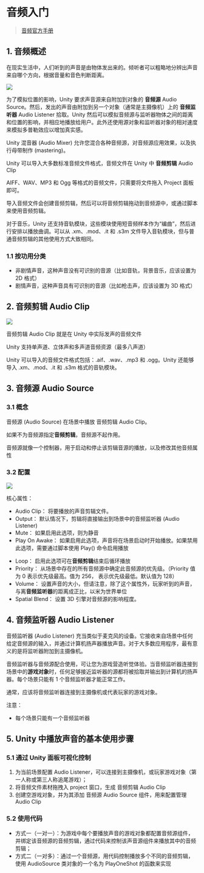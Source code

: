 # 音频入门

> [音频官方手册](https://docs.unity3d.com/cn/2021.2/Manual/Audio.html)

## 1. 音频概述

在现实生活中，人们听到的声音是由物体发出来的。倾听者可以粗略地分辨出声音来自哪个方向，根据音量和音色判断距离。

![](../../../imgs/AudioSourceListDiagram.png)

为了模拟位置的影响，Unity 要求声音源来自附加到对象的 **音频源** Audio Source。然后，发出的声音由附加到另一个对象（通常是主摄像机）上的 **音频监听器** Audio Listener 拾取。Unity 然后可以模拟音频源与监听器物体之间的距离和位置的影响，并相应地播放给用户。此外还使用源对象和监听器对象的相对速度来模拟多普勒效应以增加真实感。

Unity 混音器 (Audio Mixer) 允许您混合各种音频源，对音频源应用效果，以及执行母带制作 (mastering)。

Unity 可以导入大多数标准音频文件格式，音频文件在 Unity 中 **音频剪辑** Audio Clip

AIFF、WAV、MP3 和 Ogg 等格式的音频文件，只需要将文件拖入 Project 面板即可。

导入音频文件会创建音频剪辑，然后可以将音频剪辑拖动到音频源中，或通过脚本来使用音频剪辑。

对于音乐，Unity 还支持音轨模块，这些模块使用短音频样本作为“编曲”，然后进行安排以播放曲调。可以从 .xm、.mod、.it 和 .s3m 文件导入音轨模块，但与普通音频剪辑的其他使用方式大致相同。

### 1.1 按功用分类

- 非剧情声音，这种声音没有可识别的音源（比如音轨，背景音乐，应该设置为 2D 格式）
- 剧情声音，这种声音具有可识别的音源（比如枪击声，应该设置为 3D 格式）

## 2. 音频剪辑 Audio Clip

![](../../../imgs/AudioClipImporter50.png)

音频剪辑 Audio Clip 就是在 Unity 中实际发声的音频文件

Unity 支持单声道、立体声和多声道音频资源（最多八声道）

Unity 可以导入的音频文件格式包括：.aif、.wav、.mp3 和 .ogg。Unity 还能够导入 .xm、.mod、.it 和 .s3m 格式的音轨模块。

## 3. 音频源 Audio Source

### 3.1 概念

音频源 (Audio Source) 在场景中播放 音频剪辑 Audio Clip。

如果不为音频源指定**音频剪辑**，音频源不起作用。

音频源就像一个控制器，用于启动和停止该剪辑音源的播放，以及修改其他音频属性

### 3.2 配置

![](../../../imgs/AudioSourceInspector.png)

核心属性：

- Audio Clip： 将要播放的声音剪辑文件。
- Output： 默认情况下，剪辑将直接输出到场景中的音频监听器 (Audio Listener)
- Mute： 如果启用此选项，则为静音
- Play On Awake： 如果启用此选项，声音将在场景启动时开始播放。如果禁用此选项，需要通过脚本使用 Play() 命令启用播放

* Loop： 启用此选项可在**音频剪辑**结束后循环播放
* Priority： 从场景中存在的所有音频源中确定此音频源的优先级。（Priority 值为 0 表示优先级最高。值为 256， 表示优先级最低。默认值为 128）
* Volume： 设置声音的大小，但请注意，除了这个属性外，玩家听到的声音，与离**音频监听器**的距离成正比，以米为世界单位
* Spatial Blend： 设置 3D 引擎对音频源的影响程度。

## 4. 音频监听器 Audio Listener

音频监听器 (Audio Listener) 充当类似于麦克风的设备。它接收来自场景中任何给定音频源的输入，并通过计算机扬声器播放声音。对于大多数应用程序，最有意义的是将监听器附加到主摄像机。

音频监听器与音频源配合使用，可让您为游戏营造听觉体验。当音频监听器连接到场景中的**游戏对象**时，任何足够接近监听器的源都将被拾取并输出到计算机的扬声器。每个场景只能有 1 个音频监听器才能正常工作。

通常，应该将音频监听器连接到主摄像机或代表玩家的游戏对象。

注意：

- 每个场景只能有一个音频监听器

## 5. Unity 中播放声音的基本使用步骤

### 5.1 通过 Unity 面板可视化控制

1. 为当前场景配置 Audio Listener，可以连接到主摄像机，或玩家游戏对象（第一人称或第三人称追尾游戏）；
2. 将音频文件素材拖拽入 project 窗口，生成 音频剪辑 Audio Clip
3. 创建空游戏对象，并为其添加 音频源 Audio Source 组件，用来配置管理 Audio Clip

### 5.2 使用代码

- 方式一（一对一）：为游戏中每个要播放声音的游戏对象都配置音频源组件，并绑定该音频源的音频剪辑，通过代码来控制该声音源组件来播放其中的音频剪辑；
- 方式二（一对多）：通过一个音频源，用代码控制播放多个不同的音频剪辑，使用 AudioSource 类对象的一个名为 PlayOneShot 的函数来实现
